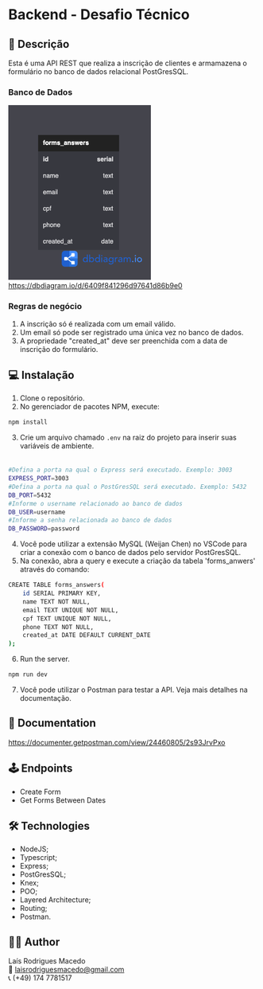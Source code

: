 # Backend - Desafio Técnico

## 📝 Descrição

Esta é uma API REST que realiza a inscrição de clientes e armamazena o formulário no banco de dados relacional PostGresSQL.

### Banco de Dados
![table](./src/assets/table.png)
https://dbdiagram.io/d/6409f841296d97641d86b9e0

### Regras de negócio

1. A inscrição só é realizada com um email válido.
2. Um email só pode ser registrado uma única vez no banco de dados.
3. A propriedade "created_at" deve ser preenchida com a data de inscrição do formulário.


## 💻 Instalação

1. Clone o repositório.
2. No gerenciador de pacotes NPM, execute:

  ```sh
  npm install
  ```

3. Crie um arquivo chamado `.env` na raiz do projeto para inserir suas variáveis de ambiente.

  ```sh
  
  #Defina a porta na qual o Express será executado. Exemplo: 3003
  EXPRESS_PORT=3003
  #Defina a porta na qual o PostGresSQL será executado. Exemplo: 5432
  DB_PORT=5432
  #Informe o username relacionado ao banco de dados
  DB_USER=username
  #Informe a senha relacionada ao banco de dados
  DB_PASSWORD=password
  ```

4. Você pode utilizar a extensão MySQL (Weijan Chen) no VSCode para criar a conexão com o banco de dados pelo servidor PostGresSQL.
5. Na conexão, abra a query e execute a criação da tabela 'forms_anwers' através do comando:

  ```sh
  CREATE TABLE forms_answers(  
      id SERIAL PRIMARY KEY,
      name TEXT NOT NULL,
      email TEXT UNIQUE NOT NULL,
      cpf TEXT UNIQUE NOT NULL,
      phone TEXT NOT NULL,
      created_at DATE DEFAULT CURRENT_DATE
  );
  ```

6. Run the server.
  
  ```sh
  npm run dev
  ```

7. Você pode utilizar o Postman para testar a API. Veja mais detalhes na documentação.


## 📜 Documentation

https://documenter.getpostman.com/view/24460805/2s93JrvPxo


## 🕹 Endpoints

- Create Form
- Get Forms Between Dates


## 🛠 Technologies

- NodeJS;
- Typescript;
- Express;
- PostGresSQL;
- Knex;
- POO;
- Layered Architecture;
- Routing;
- Postman.


## 👩‍💻 Author

Laís Rodrigues Macedo </br>
📧 laisrodriguesmacedo@gmail.com </br>
📞 (+49) 174 7781517

